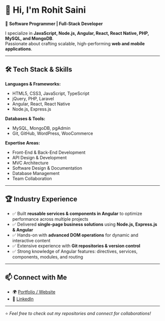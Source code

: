 # 👋 Hi, I'm Rohit Saini  

🚀 **Software Programmer | Full-Stack Developer**  

I specialize in **JavaScript, Node.js, Angular, React, React Native, PHP, MySQL, and MongoDB**.  
Passionate about crafting scalable, high-performing **web and mobile applications**.  

---

## 🛠️ Tech Stack & Skills  

**Languages & Frameworks:**  
- HTML5, CSS3, JavaScript, TypeScript  
- jQuery, PHP, Laravel  
- Angular, React, React Native  
- Node.js, Express.js  

**Databases & Tools:**  
- MySQL, MongoDB, pgAdmin  
- Git, GitHub, WordPress, WooCommerce  

**Expertise Areas:**  
- Front-End & Back-End Development  
- API Design & Development  
- MVC Architecture  
- Software Design & Documentation  
- Database Management  
- Team Collaboration  

---

## 🏆 Industry Experience  
- ✅ Built **reusable services & components in Angular** to optimize performance across multiple projects  
- ✅ Delivered **single-page business solutions** using **Node.js, Express.js & Angular**  
- ✅ Hands-on with **advanced DOM operations** for dynamic and interactive content  
- ✅ Extensive experience with **Git repositories & version control**  
- ✅ Strong knowledge of Angular features: directives, services, components, modules, and routing  

---

## 📫 Connect with Me  

- 🌍 [Portfolio / Website](https://www.linkedin.com/in/devrohitsaini) 
- 💼 [LinkedIn](https://www.linkedin.com/in/devrohitsaini)

---

⭐️ *Feel free to check out my repositories and connect for collaborations!*  
